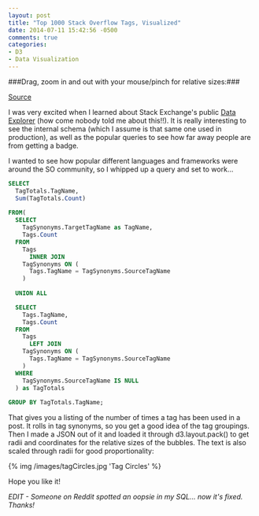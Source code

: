 ```yaml
---
layout: post
title: "Top 1000 Stack Overflow Tags, Visualized"
date: 2014-07-11 15:42:56 -0500
comments: true
categories: 
- D3
- Data Visualization
---
```

<link rel="stylesheet" type="text/css" href="/stylesheets/dataViz/circleDiagram.css">

<script src="http://d3js.org/d3.v3.min.js"></script>
<script type="text/javascript" src="/javascripts/dataViz/soTagBubbles.js"></script>

###Drag, zoom in and out with your mouse/pinch for relative sizes:###

<div id="tagBubbleChart"></div>

[Source](https://data.stackexchange.com/stackoverflow/query/207593/tag-totals-grouped-by-target-tag-synonyms)
		
I was very excited when I learned about Stack Exchange's public [Data Explorer](https://data.stackexchange.com/) (how come nobody told me about this!!). It is really interesting to see the internal schema (which I assume is that same one used in production), as well as the popular queries to see how far away people are from getting a badge.

I wanted to see how popular different languages and frameworks were around the SO community, so I whipped up a query and set to work...

<!-- more -->

``` sql Stack Overflow Query
SELECT 
  TagTotals.TagName, 
  Sum(TagTotals.Count) 
  
FROM(
  SELECT 
    TagSynonyms.TargetTagName as TagName,
    Tags.Count
  FROM
    Tags 
      INNER JOIN 
    TagSynonyms ON (
      Tags.TagName = TagSynonyms.SourceTagName
    )
    
  UNION ALL

  SELECT 
    Tags.TagName,
    Tags.Count
  FROM
    Tags 
      LEFT JOIN 
    TagSynonyms ON (
      Tags.TagName = TagSynonyms.SourceTagName
    )
  WHERE
    TagSynonyms.SourceTagName IS NULL
  ) as TagTotals
  
GROUP BY TagTotals.TagName;

```

That gives you a listing of the number of times a tag has been used in a post. It rolls in tag synonyms, so you get a good idea of the tag groupings. Then I made a JSON out of it and loaded it through d3.layout.pack() to get radii and coordinates for the relative sizes of the bubbles. The text is also scaled through radii for good proportionality:


{% img /images/tagCircles.jpg 'Tag Circles' %}

Hope you like it!

<i>EDIT - Someone on Reddit spotted an oopsie in my SQL... now it's fixed. Thanks!</i>